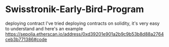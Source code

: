 # Swisstronik-Early-Bird-Program
deploying contract 
I've tried deploying contracts on solidity, it's very easy to understand and here's an example
https://sepolia.etherscan.io/address/0xd39201e901a2b9c9b53b8d88a2764ceb3b771386#code
